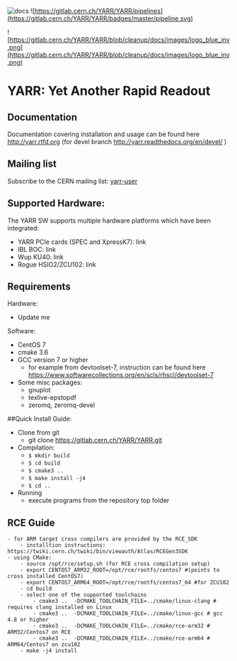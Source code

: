 ![docs](http://readthedocs.org/projects/yarr/badge/?version=latest)
![https://gitlab.cern.ch/YARR/YARR/pipelines](https://gitlab.cern.ch/YARR/YARR/badges/master/pipeline.svg)

![https://gitlab.cern.ch/YARR/YARR/blob/cleanup/docs/images/logo_blue_inv.png](https://gitlab.cern.ch/YARR/YARR/blob/cleanup/docs/images/logo_blue_inv.png)

# YARR: Yet Another Rapid Readout

## Documentation

Documentation covering installation and usage can be found here http://yarr.rtfd.org (for devel branch http://yarr.readthedocs.org/en/devel/ )

## Mailing list

Subscribe to the CERN mailing list: [yarr-user](https://e-groups.cern.ch/e-groups/EgroupsSubscription.do?egroupName=yarr-users)

## Supported Hardware:
The YARR SW supports multiple hardware platforms which have been integrated:

- YARR PCIe cards (SPEC and XpressK7): link
- IBL BOC: link
- Wup KU40: link
- Rogue HSIO2/ZCU102: link

## Requirements
Hardware:

- Update me

Software:

- CentOS 7
- cmake 3.6
- GCC version 7 or higher
    - for example from devtoolset-7, instruction can be found here https://www.softwarecollections.org/en/scls/rhscl/devtoolset-7
- Some misc packages:
    - gnuplot
    - texlive-epstopdf
    - zeromq, zeromq-devel

##Quick Install Guide:
- Clone from git 
	- git clone https://gitlab.cern.ch/YARR/YARR.git
- Compilation:
    - ``$ mkdir build``
    - ``$ cd build``
    - ``$ cmake3 ..``
    - ``$ make install -j4``
    - ``$ cd ..``
- Running
    - execute programs from the repository top folder

## RCE Guide
    - for ARM target cross compilers are provided by the RCE_SDK
        - installtion instructions: https://twiki.cern.ch/twiki/bin/viewauth/Atlas/RCEGen3SDK
    - using CMake:
        - source /opt/rce/setup.sh (for RCE cross compilation setup)
        - export CENTOS7_ARM32_ROOT=/opt/rce/rootfs/centos7 #(points to cross installed CentOS7)
        - export CENTOS7_ARM64_ROOT=/opt/rce/rootfs/centos7_64 #for ZCU102 
        - cd build
        - select one of the supported toolchains
            - cmake3 ..  -DCMAKE_TOOLCHAIN_FILE=../cmake/linux-clang # requires clang installed on Linux
            - cmake3 ..  -DCMAKE_TOOLCHAIN_FILE=../cmake/linux-gcc # gcc 4.8 or higher
            - cmake3 ..  -DCMAKE_TOOLCHAIN_FILE=../cmake/rce-arm32 # ARM32/Centos7 on RCE
            - cmake3 ..  -DCMAKE_TOOLCHAIN_FILE=../cmake/rce-arm64 # ARM64/Centos7 on zcu102
        - make -j4 install
